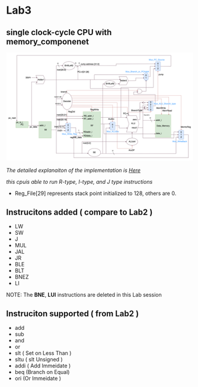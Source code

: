 # Lab3 

## single clock-cycle CPU with memory_componenet

![Architecture Diagram](./lab3_architecture.png)

*The detailed explanaiton of the implementation is [Here](./implementation_elaboration.md)*


*this cpuis able to run R-type, I-type, and J type instructions*



* Reg_File[29] represents stack point initialized to 128, others are 0.

## Instrucitons added ( compare to Lab2 )

* LW
* SW
* J
* MUL
* JAL
* JR
* BLE
* BLT
* BNEZ
* LI

NOTE: The **BNE**, **LUI** instructions are deleted in this Lab session

## Instruciton supported ( from Lab2 )

* add
* sub
* and
* or
* slt  ( Set on Less Than )
* sltu ( slt Unsigned )
* addi ( Add Immeidate )
* beq  (Branch on Equal)
* ori  (Or Immeidate )



